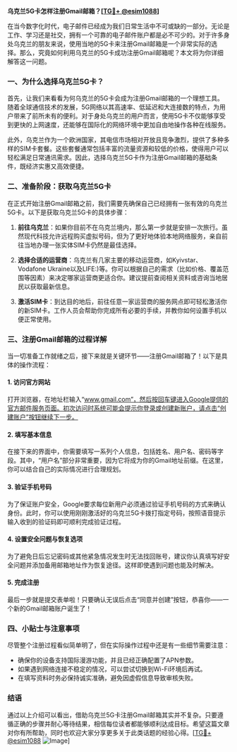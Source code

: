 **乌克兰5G卡怎样注册Gmail邮箱？[[TG💪+ @esim1088](https://t.me/s/esim1088)]**

在当今数字化时代，电子邮件已经成为我们日常生活中不可或缺的一部分。无论是工作、学习还是社交，拥有一个可靠的电子邮件账户都是必不可少的。对于许多身处乌克兰的朋友来说，使用当地的5G卡来注册Gmail邮箱是一个非常实际的选择。那么，究竟如何利用乌克兰的5G卡成功注册Gmail邮箱呢？本文将为你详细解答这一问题。

### 一、为什么选择乌克兰5G卡？

首先，让我们来看看为何乌克兰的5G卡会成为注册Gmail邮箱的一个理想工具。随着全球通信技术的发展，5G网络以其高速率、低延迟和大连接数的特点，为用户带来了前所未有的便利。对于身处乌克兰的用户而言，使用5G卡不仅能够享受到更快的上网速度，还能够在国际化的网络环境中更加自由地操作各种在线服务。

此外，乌克兰作为一个欧洲国家，其电信市场相对开放且竞争激烈，提供了多种多样的SIM卡套餐。这些套餐通常包括丰富的流量资源和较低的价格，使得用户可以轻松满足日常通讯需求。因此，选择乌克兰5G卡作为注册Gmail邮箱的基础条件，既经济实惠又高效便捷。

### 二、准备阶段：获取乌克兰5G卡

在正式开始注册Gmail邮箱之前，我们需要先确保自己已经拥有一张有效的乌克兰5G卡。以下是获取乌克兰5G卡的具体步骤：

1. **前往乌克兰**：如果你目前不在乌克兰境内，那么第一步就是安排一次旅行。虽然现代科技允许远程购买虚拟号码，但为了更好地体验本地网络服务，亲自前往当地办理一张实体SIM卡仍然是最佳选择。

2. **选择合适的运营商**：乌克兰有几家主要的移动运营商，如Kyivstar、Vodafone Ukraine以及LIFE:)等。你可以根据自己的需求（比如价格、覆盖范围等因素）来决定哪家运营商更适合你。建议提前查阅相关资料或咨询当地居民以获取最新信息。

3. **激活SIM卡**：到达目的地后，前往任意一家运营商的服务网点即可轻松激活你的新SIM卡。工作人员会帮助你完成所有必要的手续，并教你如何设置手机以便正常使用。

### 三、注册Gmail邮箱的过程详解

当一切准备工作就绪之后，接下来就是关键环节——注册Gmail邮箱了！以下是具体的操作流程：

#### 1. 访问官方网站

打开浏览器，在地址栏输入“www.gmail.com”，然后按回车键进入Google提供的官方邮件服务页面。初次访问时系统可能会提示你登录或创建新账户，请点击“创建账户”按钮继续下一步。

#### 2. 填写基本信息

在接下来的界面中，你需要填写一系列个人信息，包括姓名、用户名、密码等字段。其中，“用户名”部分非常重要，因为它将成为你的Gmail地址前缀。在这里，你可以结合自己的实际情况进行合理规划。

#### 3. 验证手机号码

为了保证账户安全，Google要求每位新用户必须通过验证手机号码的方式来确认身份。此时，你可以使用刚刚激活好的乌克兰5G卡拨打指定号码，按照语音提示输入收到的验证码即可顺利完成验证过程。

#### 4. 设置安全问题与恢复选项

为了避免日后忘记密码或其他紧急情况发生时无法找回账号，建议你认真填写好安全问题并添加备用邮箱地址作为恢复途径。这样即使遇到问题也能及时解决。

#### 5. 完成注册

最后一步就是提交表单啦！只要确认无误后点击“同意并创建”按钮，恭喜你——一个新的Gmail邮箱账户诞生了！

### 四、小贴士与注意事项

尽管整个注册过程看似简单明了，但在实际操作过程中还是有一些细节需要注意：

- 确保你的设备支持国际漫游功能，并且已经正确配置了APN参数。
- 如果遇到网络连接不稳定的情况，可以尝试切换到Wi-Fi环境后再试。
- 在填写资料时务必保持诚实准确，避免因虚假信息导致审核失败。

### 结语

通过以上介绍可以看出，借助乌克兰5G卡注册Gmail邮箱其实并不复杂。只要遵循正确的步骤并耐心等待结果，相信每位读者都能够顺利达成目标。希望这篇文章对你有所帮助，同时也欢迎大家分享更多关于此类话题的经验心得。[[TG💪+ @esim1088](https://t.me/s/esim1088) ![Image](https://i.postimg.cc/4NQfJmqS/Snipaste-2025-05-13-00-14-12.png)]
